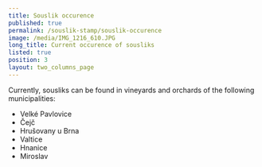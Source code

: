 ```yaml
---
title: Souslik occurence
published: true
permalink: /souslik-stamp/souslik-occurence
image: /media/IMG_1216_610.JPG
long_title: Current occurence of sousliks
listed: true
position: 3
layout: two_columns_page
---
```

Currently, sousliks can be found in vineyards and orchards of the following municipalities:

* Velké Pavlovice
* Čejč
* Hrušovany u Brna
* Valtice
* Hnanice
* Miroslav
